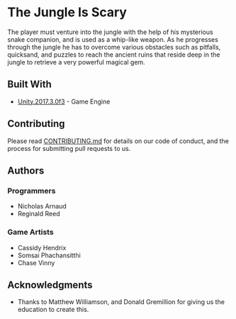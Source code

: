 # The Jungle Is Scary
 The player must venture into the jungle with the help of his mysterious snake companion, and is used as a whip-like weapon. As he progresses through the jungle he has to overcome various obstacles such as pitfalls, quicksand, and puzzles to reach the ancient ruins that reside deep in the jungle to retrieve a very powerful magical gem.

## Built With

* [Unity.2017.3.0f3](https://unity3d.com/get-unity/download/archive?_ga=2.16856240.869838989.1520466756-485344397.1507214877) - Game Engine

## Contributing

Please read [CONTRIBUTING.md](https://github.com/NicholasArnaud/The-Jungle-Is-Scary/blob/master/CONTRIBUTING.md) for details on our code of conduct, and the process for submitting pull requests to us.

## Authors

### Programmers
  * Nicholas Arnaud
  * Reginald Reed
### Game Artists
  * Cassidy Hendrix
  * Somsai Phachansitthi
  * Chase Vinny
  
## Acknowledgments
* Thanks to Matthew Williamson, and Donald Gremillion for giving us the education to create this.
